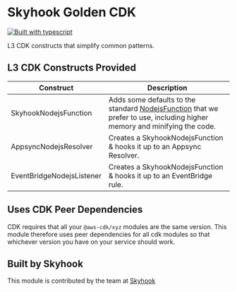 # Skyhook Golden CDK

[![Built with
typescript](https://badgen.net/badge/icon/typescript?icon=typescript&label)](https://www.typescriptlang.org/)

L3 CDK constructs that simplify common patterns.

## L3 CDK Constructs Provided

| Construct                 | Description                                                                                                                                                                                                           |
| ------------------------- | --------------------------------------------------------------------------------------------------------------------------------------------------------------------------------------------------------------------- |
| SkyhookNodejsFunction     | Adds some defaults to the standard [NodejsFunction](https://docs.aws.amazon.com/cdk/api/latest/docs/@aws-cdk_aws-lambda-nodejs.NodejsFunction) that we prefer to use, including higher memory and minifying the code. |
| AppsyncNodejsResolver     | Creates a SkyhookNodejsFunction & hooks it up to an Appsync Resolver.                                                                                                                                                 |
| EventBridgeNodejsListener | Creates a SkyhookNodejsFunction & hooks it up to an EventBridge rule.                                                                                                                                                 |

## Uses CDK Peer Dependencies

CDK requires that all your `@aws-cdk/xyz` modules are the same version. This module therefore uses peer dependencies for
all cdk modules so that whichever version you have on your service should work.

## Built by Skyhook

This module is contributed by the team at [Skyhook](https://www.skyhookadventure.com/)
